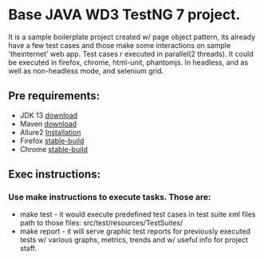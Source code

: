 # Base JAVA WD3 TestNG 7 project.

It is a sample boilerplate project created w/ page object pattern, its already have a few test cases and those make some interactions on sample 'theinternet' web app. Test cases r executed in parallel(2 threads). It could be executed in firefox, chrome, html-unit, phantomjs. In headless, and as well as non-headless mode, and selenium grid.

## Pre requirements:

- JDK 13 [download](https://www.oracle.com/java/technologies/javase-jdk13-downloads.html)
- Maven [download](https://maven.apache.org/download.cgi)
- Allure2 [Installation](https://docs.qameta.io/allure/#_installing_a_commandline)
- Firefox [stable-build](https://www.mozilla.org/en-US/firefox/download/thanks/)
- Chrome [stable-build](https://www.google.com/chrome/)

## Exec instructions:

### Use make instructions to execute tasks. Those are:

- make test - it would execute predefined test cases in test suite xml files path to those files: src/test/resources/TestSuites/
- make report - it will serve graphic test reports for previously executed tests w/ various graphs, metrics, trends and w/ useful info for project staff.
